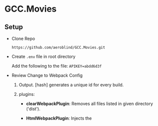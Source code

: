 # GCC.Movies

## Setup

- Clone Repo  
  
  `https://github.com/aeroblind/GCC.Movies.git`
  
- Create `.env` file in root directory

  Add the following to the file: `APIKEY=abdd6d3f`

- Review Change to Webpack Config

  1.  Output. [hash] generates a unique id for every build.
  
  2.  plugins:
  
      - **clearWebpackPlugin**: Removes all files listed in given directory ('dist').
      
      - **HtmlWebpackPlugin**: Injects the <script> tag into a html template file.
      
      - **DefinePlugin**: Allows for custom plugins.  For our use case, it allows us to use environment variables on the client side.
    
- Review Folder Structure.
 
  1.  `App.jsx` file. Imports Main layout file.
  
  1.  `layouts` folder. Layouts contain components used to structure the layout of the application.
  
  1.  `pages` folder.  Pages contains components responsible for maintaining state and layout of individual webpages.
  
  1.  `components` folder.  Contains lower level components.  These components are typically stateless.  
  
  1.  `routes` folder. Contains components used for routing.  Used in conjuction with React Router v4.
  
## AJAX in React

1.  Start app. `npm start`.
1.  Install axios. `npm i --save axios`
1.  Uncomment code found in `./src/_api/omdbApi.js`.
1.  In **Movies.jsx**, _./src/pages/movies_, uncomment the **omdb.js** import line.
    ```
    import * as OmdbApi from '../../_api/omdbApi
    ```
1.  In **Movies.jsx**, _./src/pages/movies_, add the following function:
    ```
    async searchMoviesWithString(searchStr) {
      try {
        const response = await OmdbApi.search(searchStr)
        this.setState({
          movies: response.data.Search || []
        });
      } catch (error) {
        console.error(error);
      }
    }
    ```
1.  In **Movies.jsx**, _./src/pages/movies_, add the following component lifecycle function:
    ```
    componentDidMount() {
      this.searchMoviesWithString(this.state.searchStr);
    }
    ```
    Learn more about component lifecycle functions [here](https://reactjs.org/docs/react-component.html)
1.  The browser should load images on load.
1.  Try using the search button?  Does it work?  Why not? A: It's using a form!  We must prevent its default behavior.
1.  Uncomment `e.preventDefault();` and try again.
1.  Now, let's route to the movie details!

## Client-Side Routing with React Router v4

1.  Install React Router. `npm i --save react-router-dom`
1.  Uncomment code in **AppRoutes.jsx**, _./src/routes.
1.  In **App.jsx**, _./src_, remove the `<Main></Main>`, uncomment the follow code:
    ```
     <BrowserRouter>
       <AppRoutes/>
     </BrowserRouter>,
    ```
1.  In **Main.jsx**, _./src/layouts/main_, remove `<Movies></Movies>`, uncomment the follow code:
    ```
    {/* {children} */}
    ```
1.  Look at `{children}`.  What is happening here?
1.  In **Movies.jsx**, _./src/pages/movies, uncomment the follow code in the handleButtonClick function:
    ```
    this.history.push(`/${id}`);
    ```
1.  This is much, much more to [React Router v4](https://reacttraining.com/react-router/web/guides/philosophy).  




    
    
